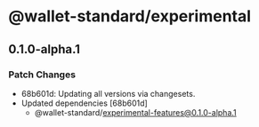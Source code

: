 # @wallet-standard/experimental

## 0.1.0-alpha.1

### Patch Changes

-   68b601d: Updating all versions via changesets.
-   Updated dependencies [68b601d]
    -   @wallet-standard/experimental-features@0.1.0-alpha.1
